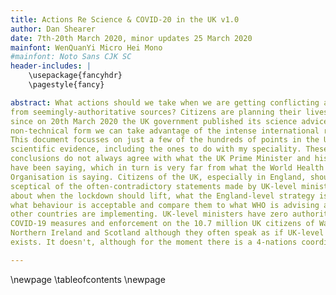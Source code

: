 ```yaml
---
title: Actions Re Science & COVID-20 in the UK v1.0
author: Dan Shearer
date: 7th-20th March 2020, minor updates 25 March 2020
mainfont: WenQuanYi Micro Hei Mono
#mainfont: Noto Sans CJK SC
header-includes: |
    \usepackage{fancyhdr}
    \pagestyle{fancy}

abstract: What actions should we take when we are getting conflicting advice
from seemingly-authoritative sources? Citizens are planning their lives, and
since on 20th March 2020 the UK government published its science advice in
non-technical form we can take advantage of the intense international review.
This document focusses on just a few of the hundreds of points in the UK
scientific evidence, including the ones to do with my speciality. These
conclusions do not always agree with what the UK Prime Minister and his staff
have been saying, which in turn is very far from what the World Health
Organisation is saying. Citizens of the UK, especially in England, should be
sceptical of the often-contradictory statements made by UK-level ministers
about when the lockdown should lift, what the England-level strategy is, and
what behaviour is acceptable and compare them to what WHO is advising and what
other countries are implementing. UK-level ministers have zero authority over
COVID-19 measures and enforcement on the 10.7 million UK citizens of Wales,
Northern Ireland and Scotland although they often speak as if UK-level control
exists. It doesn't, although for the moment there is a 4-nations coordination agreement.

---
```


\newpage
\tableofcontents
\newpage

